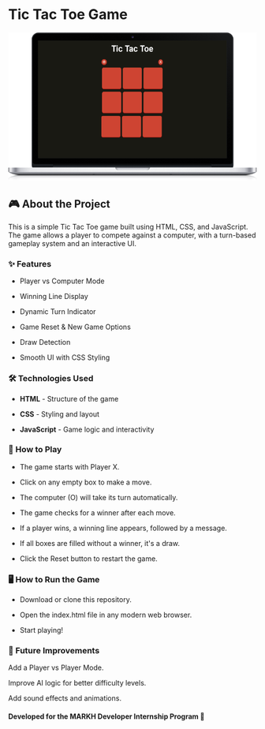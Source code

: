 # Tic Tac Toe Game

![Tic tac toe game screenshot](tic-tac-toe-game.png)
## 🎮 About the Project

This is a simple Tic Tac Toe game built using HTML, CSS, and JavaScript. The game allows a player to compete against a computer, with a turn-based gameplay system and an interactive UI.

### ✨ Features

- Player vs Computer Mode

- Winning Line Display

- Dynamic Turn Indicator

- Game Reset & New Game Options

- Draw Detection

- Smooth UI with CSS Styling

### 🛠️ Technologies Used

- **HTML** - Structure of the game

- **CSS** - Styling and layout

- **JavaScript** - Game logic and interactivity

### 🚀 How to Play

- The game starts with Player X.

- Click on any empty box to make a move.

- The computer (O) will take its turn automatically.

- The game checks for a winner after each move.

- If a player wins, a winning line appears, followed by a message.

- If all boxes are filled without a winner, it's a draw.

- Click the Reset button to restart the game.

### 🖥️ How to Run the Game

- Download or clone this repository.

- Open the index.html file in any modern web browser.

- Start playing!

### 🔧 Future Improvements

Add a Player vs Player Mode.

Improve AI logic for better difficulty levels.

Add sound effects and animations.

#### Developed for the MARKH Developer Internship Program 🎯